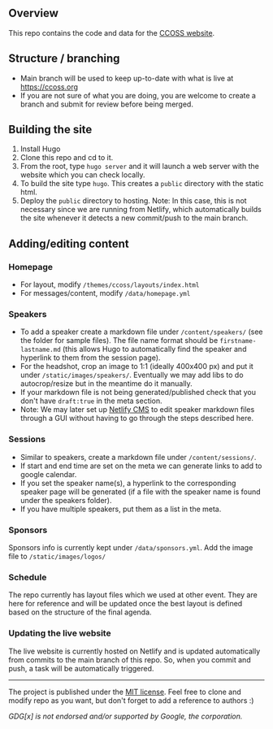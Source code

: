 ## Overview

This repo contains the code and data for the [CCOSS website](ccoss.org). 

## Structure / branching
* Main branch will be used to keep up-to-date with what is live at https://ccoss.org
* If you are not sure of what you are doing, you are welcome to create a branch and submit for review before being merged.
  
## Building the site
1. Install Hugo
2. Clone this repo and cd to it.
3. From the root, type `hugo server` and it will launch a web server with the website which you can check locally.
4. To build the site type `hugo`. This creates a `public` directory with the static html.  
5. Deploy the `public` directory to hosting. Note: In this case, this is not necessary since we are running from Netlify, which automatically builds the site whenever it detects a new commit/push to the main branch.

## Adding/editing content

### Homepage
* For layout, modify `/themes/ccoss/layouts/index.html`
* For messages/content, modify `/data/homepage.yml`

### Speakers
* To add a speaker create a markdown file under `/content/speakers/` (see the folder for sample files). The file name format should be `firstname-lastname.md` (this allows Hugo to automatically find the speaker and hyperlink to them from the session page). 
* For the headshot, crop an image to 1:1 (ideally 400x400 px) and put it under `/static/images/speakers/`. Eventually we may add libs to do autocrop/resize but in the meantime do it manually. 
* If your markdown file is not being generated/published check that you don't have `draft:true` in the meta section.
* Note: We may later set up [Netlify CMS](https://www.netlifycms.org/) to edit speaker markdown files through a GUI without having to go through the steps described here.

### Sessions
* Similar to speakers, create a markdown file under `/content/sessions/`. 
* If start and end time are set on the meta we can generate links to add to google calendar. 
* If you set the speaker name(s), a hyperlink to the corresponding speaker page will be generated (if a file with the speaker name is found under the speakers folder).
* If you have multiple speakers, put them as a list in the meta.

### Sponsors
Sponsors info is currently kept under `/data/sponsors.yml`. Add the image file to `/static/images/logos/`

### Schedule
The repo currently has layout files which we used at other event. They are here for reference and will be updated once the best layout is defined based on the structure of the final agenda.

### Updating the live website
The live website is currently hosted on Netlify and is updated automatically from commits to the main branch of this repo. So, when you commit and push, a task will be automatically triggered.

-----

The project is published under the [MIT license](/LICENSE.md).
Feel free to clone and modify repo as you want, but don't forget to add a reference to authors :)

_GDG[x] is not endorsed and/or supported by Google, the corporation._
